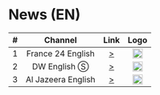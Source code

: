 <h1>News (EN)</h1>

| #   | Channel        | Link  | Logo |
|:---:|:--------------:|:-----:|:-----:
| 1   | France 24 English | [>](https://static.france24.com/live/F24_EN_HI_HLS/live_web.m3u8) | <img height="20" src="https://i.imgur.com/61MSiq9.png"/> |
| 2   | DW English Ⓢ  | [>](https://dwstream4-lh.akamaihd.net/i/dwstream4_live@131329/master.m3u8) | <img height="20" src="https://i.imgur.com/A1xzjOI.png"/> |
| 3   | Al Jazeera English   | [>](https://live-hls-web-aje.getaj.net/AJE/index.m3u8) | <img height="20" src="https://i.imgur.com/BB93NQP.png"/> |
